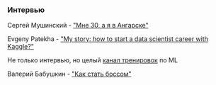 ### Интервью

Сергей Мушинский - ["Мне 30, а я в Ангарске"](https://dev.by/news/angarsk-minsk)

Evgeny Patekha - ["My story: how to start a data scientist career with Kaggle?"](https://www.youtube.com/watch?v=X3ljF4kAQ8Y)

Не только интервью, но целый [канал тренировок](https://www.youtube.com/channel/UCeq6ZIlvC9SVsfhfKnSvM9w) по ML

Валерий Бабушкин - ["Как стать боссом"](https://www.youtube.com/watch?v=HuAjBrjWfYI)
